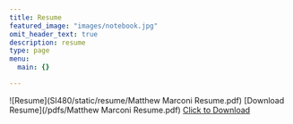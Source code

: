 ```yaml
---
title: Resume
featured_image: "images/notebook.jpg"
omit_header_text: true
description: resume
type: page
menu:
  main: {}

---
```


![Resume](SI480/static/resume/Matthew Marconi Resume.pdf)
[Download Resume](/pdfs/Matthew Marconi Resume.pdf)
<a href="Matthew Marconi Resume.pdf">Click to Download</a>